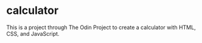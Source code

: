 # calculator

This is a project through The Odin Project to create a calculator with HTML, CSS, and JavaScript.